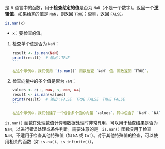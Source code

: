 是 R 语言中的函数，用于**检查给定的值**是否为 `NaN`（不是一个数字）。返回一个**逻辑值**，如果给定的值是 `NaN`，则返回 `TRUE`；否则，返回 `FALSE`。
```R
is.nan(x)
```
  - `x`：要检查的值。
1. 检查单个值是否为 `NaN`：
   ````R
   result <- is.nan(NaN)
   print(result)  # 输出：TRUE
   ```

   在这个示例中，我们使用 `is.nan()` 函数检查 `NaN` 值，函数返回 `TRUE`。

   ````
2. 检查向量中的多个值是否为 `NaN`：
   ````R
   values <- c(1, NaN, 3, NaN, NA)
   result <- is.nan(values)
   print(result)  # 输出：FALSE  TRUE FALSE  TRUE FALSE
   ```

   在这个示例中，我们创建了一个包含多个值的向量 `values`，其中包含了 `NaN`、`NA` 和其他数字。使用 `is.nan()` 函数检查向量中的每个值是否为 `NaN`，函数返回一个逻辑型向量，指示每个值是否为 `NaN`。

   ````

`is.nan()` 函数在处理数值计算和数据处理时非常有用，可以用于检查结果是否为 `NaN`，以进行错误处理或条件判断。需要注意的是，`is.nan()` 函数只用于检查 `NaN`，不适用于检查其他特殊值（如 `NA` 或 `Inf`）。对于其他特殊值的检查，可以使用相关的函数（如 `is.na()`、`is.infinite()`）。